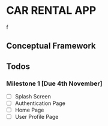 # CAR RENTAL APP
f
## Conceptual Framework

## Todos

### Milestone 1 [Due 4th November]
- [ ] Splash Screen
- [ ] Authentication Page
- [ ] Home Page
- [ ] User Profile Page
